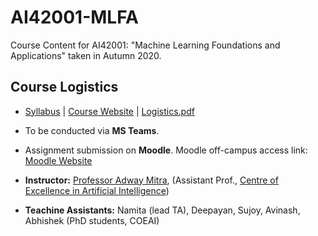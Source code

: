 # AI42001-MLFA
Course Content for AI42001: "Machine Learning Foundations and Applications" taken in Autumn 2020.

## Course Logistics

* [Syllabus](https://drive.google.com/file/d/1V9FM5xvyyXf46zaLFQk-xmCdO_obz6uA/view?usp=sharing) | [Course Website](http://www.ai.iitkgp.ac.in/Courses/course/?Subject_ID=AI42001&year=2020&semester=AUTUMN) | [Logistics.pdf](https://drive.google.com/file/d/1-g1RKRwpCisUyJA98X1ZjF295zJKmugu/view)

* To be conducted via **MS Teams**.

* Assignment submission on **Moodle**. Moodle off-campus access link: [Moodle Website](http://www.kgpmoodle.iitkgp.ac.in/moodle/login/index.php)

* **Instructor:** [Professor Adway Mitra](http://www.iitkgp.ac.in/department/AI/faculty/ai-adway), (Assistant Prof., [Centre of Excellence in Artificial Intelligence](http://www.ai.iitkgp.ac.in/))

* **Teachine Assistants:** Namita (lead TA), Deepayan, Sujoy, Avinash, Abhishek (PhD students, COEAI)
